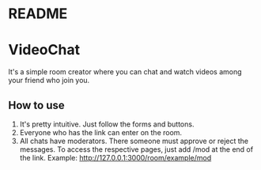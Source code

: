 # README

# VideoChat

It's a simple room creator where you can chat and watch videos among your friend who join you.

## How to use
1. It's pretty intuitive. Just follow the forms and buttons.
2. Everyone who has the link can enter on the room.
3. All chats have moderators. There someone must approve or reject the messages. To access the respective pages, just add /mod at the end of the link.
Example: http://127.0.0.1:3000/room/example/mod
